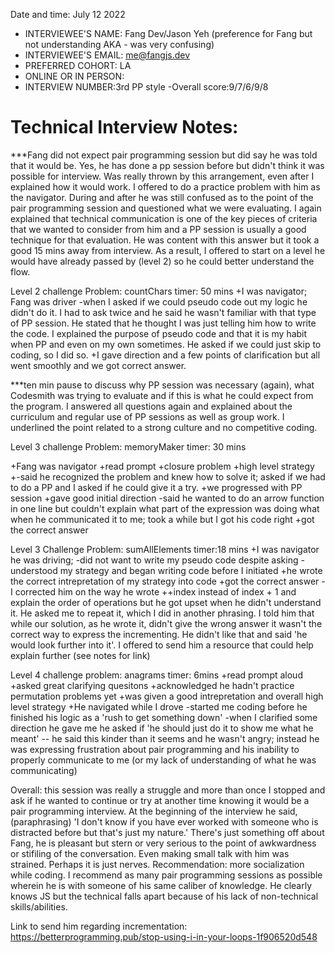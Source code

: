 Date and time: July 12 2022

- INTERVIEWEE'S NAME: Fang Dev/Jason Yeh (preference for Fang but not understanding AKA - was very confusing)
- INTERVIEWEE'S EMAIL: me@fangjs.dev
- PREFERRED COHORT: LA
- ONLINE OR IN PERSON:
- INTERVIEW NUMBER:3rd PP style
  -Overall score:9/7/6/9/8

# Technical Interview Notes:

\*\*\*Fang did not expect pair programming session but did say he was told that it would be. Yes, he has done a pp session before but didn't think it was possible for interview. Was really thrown by this arrangement, even after I explained how it would work. I offered to do a practice problem with him as the navigator. During and after he was still confused as to the point of the pair programming session and questioned what we were evaluating. I again explained that technical communication is one of the key pieces of criteria that we wanted to consider from him and a PP session is usually a good technique for that evaluation. He was content with this answer but it took a good 15 mins away from interview. As a result, I offered to start on a level he would have already passed by (level 2) so he could better understand the flow.

Level 2 challenge
Problem: countChars
timer: 50 mins
+I was navigator; Fang was driver
-when I asked if we could pseudo code out my logic he didn't do it. I had to ask twice and he said he wasn't familiar with that type of PP session. He stated that he thought I was just telling him how to write the code. I explained the purpose of pseudo code and that it is my habit when PP and even on my own sometimes. He asked if we could just skip to coding, so I did so.
+I gave direction and a few points of clarification but all went smoothly and we got correct answer.

\*\*\*ten min pause to discuss why PP session was necessary (again), what Codesmith was trying to evaluate and if this is what he could expect from the program. I answered all questions again and explained about the curriculum and regular use of PP sessions as well as group work. I underlined the point related to a strong culture and no competitive coding.

Level 3 challenge
Problem: memoryMaker
timer: 30 mins

+Fang was navigator
+read prompt
+closure problem
+high level strategy
+-said he recognized the problem and knew how to solve it; asked if we had to do a PP and I asked if he could give it a try.
+we progressed with PP session
+gave good initial direction
-said he wanted to do an arrow function in one line but couldn't explain what part of the expression was doing what when he communicated it to me; took a while but I got his code right
+got the correct answer

Level 3 Challenge
Problem: sumAllElements
timer:18 mins
+I was navigator he was driving;
-did not want to write my pseudo code despite asking
-understood my strategy and began writing code before I initiated
+he wrote the correct intrepretation of my strategy into code
+got the correct answer
-I corrected him on the way he wrote ++index instead of index + 1 and explain the order of operations but he got upset when he didn't understand it. He asked me to repeat it, which I did in another phrasing. I told him that while our solution, as he wrote it, didn't give the wrong answer it wasn't the correct way to express the incrementing. He didn't like that and said 'he would look further into it'. I offered to send him a resource that could help explain further (see notes for link)

Level 4 challenge
problem: anagrams
timer: 6mins
+read prompt aloud
+asked great clarifying quesitons
+acknowledged he hadn't practice permutation problems yet
+was given a good intrepretation and overall high level strategy
+He navigated while I drove
-started me coding before he finished his logic as a 'rush to get something down'
-when I clarified some direction he gave me he asked if 'he should just do it to show me what he meant' -- he said this kinder than it seems and he wasn't angry; instead he was expressing frustration about pair programming and his inability to properly communicate to me (or my lack of understanding of what he was communicating)

Overall: this session was really a struggle and more than once I stopped and ask if he wanted to continue or try at another time knowing it would be a pair programming interview. At the beginning of the interview he said, (paraphrasing) 'I don't know if you have ever worked with someone who is distracted before but that's just my nature.' There's just something off about Fang, he is pleasant but stern or very serious to the point of awkwardness or stifiling of the conversation. Even making small talk with him was strained. Perhaps it is just nerves. Recommendation: more socialization while coding. I recommend as many pair programming sessions as possible wherein he is with someone of his same caliber of knowledge. He clearly knows JS but the technical falls apart because of his lack of non-technical skills/abilities.

Link to send him regarding incrementation: https://betterprogramming.pub/stop-using-i-in-your-loops-1f906520d548
